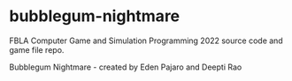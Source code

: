 # bubblegum-nightmare
FBLA Computer Game and Simulation Programming 2022 source code and game file repo.

Bubblegum Nightmare - created by Eden Pajaro and Deepti Rao
